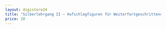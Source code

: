 ```yaml
---
layout: digistore24
title: "Silberlehrgang II – Hufschlagfiguren für Weiterfortgeschrittene"
price: 20
---
```

